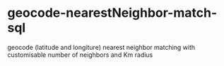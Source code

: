 # geocode-nearestNeighbor-match-sql
geocode (latitude and longiture) nearest neighbor matching with customisable number of neighbors and Km radius
